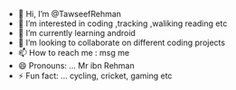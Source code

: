 - 👋 Hi, I’m @TawseefRehman
- 👀 I’m interested in coding ,tracking ,waliking reading etc
- 🌱 I’m currently learning android 
- 💞️ I’m looking to collaborate on different coding projects
- 📫 How to reach me : msg me
- 😄 Pronouns: ... Mr ibn Rehman 
- ⚡ Fun fact: ... cycling, cricket, gaming etc

<!---
TawseefRehman20/TawseefRehman20 is a ✨ special ✨ repository because its `README.md` (this file) appears on your GitHub profile.
You can click the Preview link to take a look at your changes.
--->
